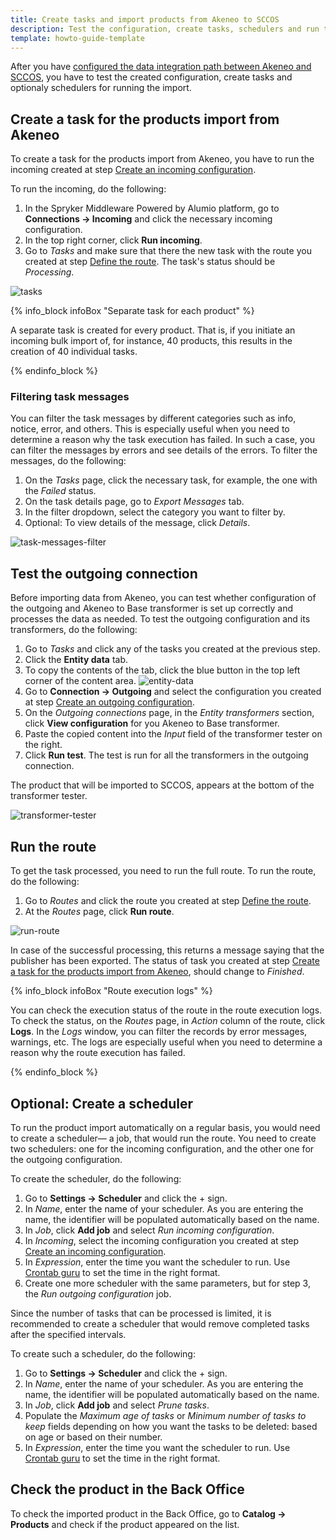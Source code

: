 ```yaml
---
title: Create tasks and import products from Akeneo to SCCOS
description: Test the configuration, create tasks, schedulers and run the import of products from Akeneo to SCCOS
template: howto-guide-template
---
```


After you have [configured the data integration path between Akeneo and SCCOS](/docs/pbc/all/data-exchange/{{page.version}}/spryker-middleware-powered-by-alumio/integration-apps/akeneo-pim-integration-app/configure-the-akeneo-pim-integration-app/configure-the-data-integration-path-between-akeneo-and-sccos.html), you have to test the created configuration, create tasks and optionaly schedulers for running the import.

## Create a task for the products import from Akeneo

To create a task for the products import from Akeneo, you have to run the incoming created at step [Create an incoming configuration](/docs/pbc/all/data-exchange/{{page.version}}/spryker-middleware-powered-by-alumio/integration-apps/akeneo-pim-integration-app/configure-the-akeneo-pim-integration-app/configure-the-data-integration-path-between-akeneo-and-sccos.html#create-an-incoming-configuration). 

To run the incoming, do the following:

1. In the Spryker Middleware Powered by Alumio platform, go to **Connections -> Incoming** and click the necessary incoming configuration.
2. In the top right corner, click **Run incoming**. 
3. Go to *Tasks* and make sure that there the new task with the route you created at step [Define the route](/docs/pbc/all/data-exchange/{{page.version}}/spryker-middleware-powered-by-alumio/integration-apps/akeneo-pim-integration-app/configure-the-akeneo-pim-integration-app/configure-the-data-integration-path-between-akeneo-and-sccos.html#define-the-route). The task's status should be *Processing*.

![tasks](https://spryker.s3.eu-central-1.amazonaws.com/docs/pbc/all/data-exchange/spryker-middleware-powered-by-alumio/integration-apps/akeneo-pim-integration-app/configure-the-akeneo-pim-integration-app/create-tasks-and-import-products-from-akeneo-to-sccos/tasks.png)

{% info_block infoBox "Separate task for each product" %}

A separate task is created for every product. That is, if you initiate an incoming bulk import of, for instance, 40 products, this results in the creation of 40 individual tasks.

{% endinfo_block %}

### Filtering task messages

You can filter the task messages by different categories such as info, notice, error, and others. This is especially useful when you need to determine a reason why the task execution has failed. In such a case, you can filter the messages by errors and see details of the errors. 
To filter the messages, do the following:
1. On the *Tasks* page, click the necessary task, for example, the one with the *Failed* status.
2. On the task details page, go to *Export Messages* tab.
3. In the filter dropdown, select the category you want to filter by.
4. Optional: To view details of the message, click *Details*.

![task-messages-filter](https://spryker.s3.eu-central-1.amazonaws.com/docs/pbc/all/data-exchange/spryker-middleware-powered-by-alumio/integration-apps/akeneo-pim-integration-app/configure-the-akeneo-pim-integration-app/create-tasks-and-import-products-from-akeneo-to-sccos/task-messages-filter.png)

## Test the outgoing connection

Before importing data from Akeneo, you can test whether configuration of the outgoing and Akeneo to Base transformer is set up correctly and processes the data as needed. To test the outgoing configuration and its transformers, do the following:

1. Go to *Tasks* and click any of the tasks you created at the previous step.
2. Click the **Entity data** tab.
3. To copy the contents of the tab, click the blue button in the top left corner of the content area.
![entity-data](https://spryker.s3.eu-central-1.amazonaws.com/docs/pbc/all/data-exchange/spryker-middleware-powered-by-alumio/integration-apps/akeneo-pim-integration-app/configure-the-akeneo-pim-integration-app/create-tasks-and-import-products-from-akeneo-to-sccos/entity-data.png)
4. Go to **Connection -> Outgoing** and select the configuration you created at step [Create an outgoing configuration](/docs/pbc/all/data-exchange/{{page.version}}/spryker-middleware-powered-by-alumio/integration-apps/akeneo-pim-integration-app/configure-the-akeneo-pim-integration-app/configure-the-data-integration-path-between-akeneo-and-sccos.html#create-an-outgoing-configuration).
5. On the *Outgoing connections* page, in the *Entity transformers* section, click **View configuration** for you Akeneo to Base transformer.
6. Paste the copied content into the *Input* field of the transformer tester on the right.
6. Click **Run test**. The test is run for all the transformers in the outgoing connection.

The product that will be imported to SCCOS, appears at the bottom of the transformer tester.

![transformer-tester](https://spryker.s3.eu-central-1.amazonaws.com/docs/pbc/all/data-exchange/spryker-middleware-powered-by-alumio/integration-apps/akeneo-pim-integration-app/configure-the-akeneo-pim-integration-app/create-tasks-and-import-products-from-akeneo-to-sccos/transformer-tester.png)

## Run the route

To get the task processed, you need to run the full route. 
To run the route, do the following:
1. Go to *Routes* and click the route you created at step [Define the route](/docs/pbc/all/data-exchange/{{page.version}}/spryker-middleware-powered-by-alumio/integration-apps/akeneo-pim-integration-app/configure-the-akeneo-pim-integration-app/configure-the-data-integration-path-between-akeneo-and-sccos.html#define-the-route).
2. At the *Routes* page, click **Run route**.

![run-route](https://spryker.s3.eu-central-1.amazonaws.com/docs/pbc/all/data-exchange/spryker-middleware-powered-by-alumio/integration-apps/akeneo-pim-integration-app/configure-the-akeneo-pim-integration-app/create-tasks-and-import-products-from-akeneo-to-sccos/run-route.png)

In case of the successful processing, this returns a message saying that the publisher has been exported. The status of task you created at step [Create a task for the products import from Akeneo](#create-a-task-for-the-products-import-from-akeneo), should change to *Finished*.

{% info_block infoBox "Route execution logs" %}

You can check the execution status of the route in the route execution logs. To check the status, on the *Routes* page, in *Action* column of the route, click **Logs**. In the *Logs* window, you can filter the records by error messages, warnings, etc. The logs are especially useful when you need to determine a reason why the route execution has failed.

{% endinfo_block %}

## Optional: Create a scheduler

To run the product import automatically on a regular basis, you would need to create a scheduler—
a job, that would run the route. You need to create two schedulers: one for the incoming configuration, and the other one for the outgoing configuration.

To create the scheduler, do the following:

1. Go to **Settings -> Scheduler** and click the + sign.
2. In *Name*, enter the name of your scheduler. As you are entering the name, the identifier will be populated automatically based on the name.
3. In *Job*, click **Add job** and select *Run incoming configuration*.
4. In *Incoming*, select the incoming configuration you created at step [Create an incoming configuration](#create-an-incoming-configuration).
5. In *Expression*, enter the time you want the scheduler to run. Use [Crontab guru](https://crontab.guru/) to set the time in the right format.
6. Create one more scheduler with the same parameters, but for step 3, the *Run outgoing configuration* job.

Since the number of tasks that can be processed is limited, it is recommended to create a scheduler that would remove completed tasks after the specified intervals. 

To create such a scheduler, do the following:

1. Go to **Settings -> Scheduler** and click the + sign.
2. In *Name*, enter the name of your scheduler. As you are entering the name, the identifier will be populated automatically based on the name.
3. In *Job*, click **Add job** and select *Prune tasks*.
4. Populate the *Maximum age of tasks* or *Minimum number of tasks to keep* fields depending on how you want the tasks to be deleted: based on age or based on their number.
5. In *Expression*, enter the time you want the scheduler to run. Use [Crontab guru](https://crontab.guru/) to set the time in the right format.


## Check the product in the Back Office

To check the imported product in the Back Office, go to **Catalog -> Products** and check if the product appeared on the list.